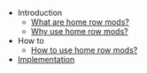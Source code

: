 - Introduction
  - [What are home row mods?](/intro/what.md)
  - [Why use home row mods?](/intro/why.md)
- How to
  - [How to use home row mods?](/howto/how.md)
- [Implementation](/implementation/withQMK.md)
